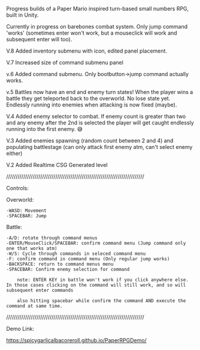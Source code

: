 Progress builds of a Paper Mario inspired turn-based small numbers RPG, built in Unity.

Currently in progress on barebones combat system. Only jump command 'works' (sometimes enter won't work, but a mouseclick will work and subsequent enter will too).

V.8 Added inventory submenu with icon, edited panel placement.

V.7 Increased size of command submenu panel

v.6 Added command submenu. Only bootbutton->jump command actually works.

v.5 Battles now have an end and enemy turn states! When the player wins a battle they get teleported back to the overworld. No lose state yet. Endlessly running into enemies when attacking is now fixed (maybe).

V.4 Added enemy selector to combat. If enemy count is greater than two and any enemy after the 2nd is selected the player will get caught endlessly running into the first enemy. :sweat_smile:

V.3 Added enemies spawning (random count between 2 and 4) and populating battlestage (can only attack first enemy atm, can't select enemy either)

V.2 Added Realtime CSG Generated level


/////////////////////////////////////////////////////////////////////////

Controls:


Overworld:

    -WASD: Movement
    -SPACEBAR: Jump


Battle:

    -A/D: rotate through command menus
    -ENTER/MouseClick/SPACEBAR: confirm command menu (Jump command only one that works atm)
    -W/S: Cycle through commands in seleced command menu
    -F: confirm command in command menu (Only regular jump works)
    -BACKSPACE: return to command menus menu
    -SPACEBAR: Confirm enemy selection for command

        note: ENTER KEY in battle won't work if you click anywhere else. In those cases clicking on the command will still work, and so will subsequent enter commands

        also hitting spacebar while confirm the command AND execute the command at same time.


/////////////////////////////////////////////////////////////////////////

Demo Link:

https://spicygarlicalbacoreroll.github.io/PaperRPGDemo/


    